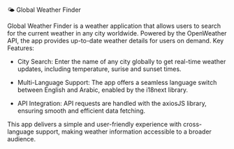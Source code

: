 🌤️ Global Weather Finder

Global Weather Finder is a weather application that allows users to search for the current weather in any city worldwide. Powered by the OpenWeather API, the app provides up-to-date weather details for users on demand.
Key Features:

  * City Search: Enter the name of any city globally to get real-time weather updates, including temperature, surise and sunset times.
     
  * Multi-Language Support: The app offers a seamless language switch between English and Arabic, enabled by the i18next library.
     
  * API Integration: API requests are handled with the axiosJS library, ensuring smooth and efficient data fetching.

This app delivers a simple and user-friendly experience with cross-language support, making weather information accessible to a broader audience.
